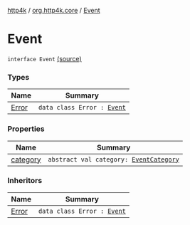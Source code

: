 [http4k](../../index.md) / [org.http4k.core](../index.md) / [Event](./index.md)

# Event

`interface Event` [(source)](https://github.com/http4k/http4k/blob/master/http4k-core/src/main/kotlin/org/http4k/core/events.kt#L3)

### Types

| Name | Summary |
|---|---|
| [Error](-error/index.md) | `data class Error : `[`Event`](./index.md) |

### Properties

| Name | Summary |
|---|---|
| [category](category.md) | `abstract val category: `[`EventCategory`](../-event-category/index.md) |

### Inheritors

| Name | Summary |
|---|---|
| [Error](-error/index.md) | `data class Error : `[`Event`](./index.md) |
